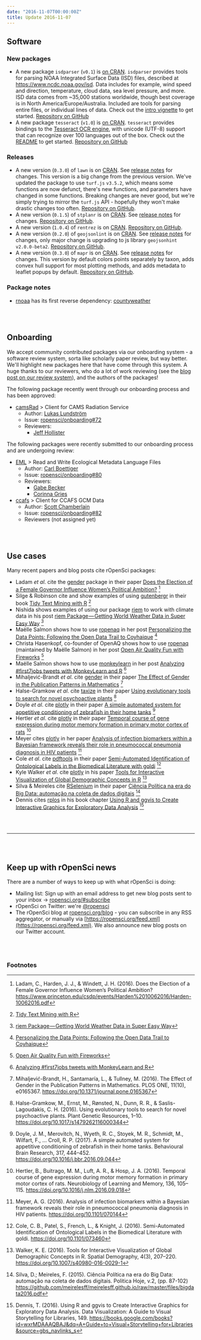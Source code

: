 ```yaml
---
date: "2016-11-07T00:00:00Z"
title: Update 2016-11-07
---
```


## Software

### New packages

* A new package `isdparser` (`v0.1`) is [on CRAN](https://cran.rstudio.com/web/packages/isdparser). `isdparser` provides tools for parsing NOAA Integrated Surface Data (ISD) files, described at <https://www.ncdc.noaa.gov/isd>. Data includes for example, wind speed and direction, temperature, cloud data, sea level pressure, and more. ISD data comes from ~35,000 stations worldwide, though best coverage is in North America/Europe/Australia. Included are tools for parsing entire files, or individual lines of data. Check out the [intro vignette](https://cran.rstudio.com/web/packages/isdparser/vignettes/isdparser_vignette.html) to get started. [Repository on GitHub][isdparser]
* A new package `tesseract` (`v1.0`) is [on CRAN](https://cran.rstudio.com/web/packages/tesseract). `tesseract` provides bindings to the [Tesseract OCR engine](https://github.com/tesseract-ocr/tesseract), with unicode (UTF-8) support that can recognize over 100 languages out of the box. Check out the [README](https://github.com/ropensci/tesseract#tesseract) to get started. [Repository on GitHub][tesseract]

### Releases

* A new version (`0.3.0`) of `lawn` is on [CRAN](https://cran.rstudio.com/web/packages/lawn). See [release notes](https://github.com/ropensci/lawn/releases/tag/v0.3.0) for changes. This version is a big change from the previous version. We've updated the package to use `turf.js` `v3.5.2`, which means some functions are now defunct, there's new functions, and parameters have changed in some functions. Breaking changes are never good, but we're simply trying to mirror the `turf.js` API - hopefully they won't make drastic changes too often. [Repository on GitHub][lawn].
* A new version (`0.1.5`) of `stplanr` is on [CRAN](https://cran.rstudio.com/web/packages/stplanr). See [release notes](https://github.com/ropensci/stplanr/releases/tag/0.1.5) for changes. [Repository on GitHub][stplanr].
* A new version (`1.0.4`) of `rentrez` is on [CRAN](https://cran.rstudio.com/web/packages/rentrez). [Repository on GitHub][rentrez].
* A new version (`0.2.0`) of `geojsonlint` is on [CRAN](https://cran.rstudio.com/web/packages/geojsonlint). See [release notes](https://github.com/ropenscilabs/geojsonlint/releases/tag/v0.2.0) for changes, only major change is upgrading to js library `geojsonhint` `v2.0.0-beta2`. [Repository on GitHub][geojsonlint].
* A new version (`0.3.0`) of `mapr` is on [CRAN](https://cran.rstudio.com/web/packages/mapr). See [release notes](https://github.com/ropensci/mapr/releases/tag/v0.3.0) for changes. This version by default colors points separately by taxon, adds convex hull support for most plotting methods, and adds metadata to leaflet popups by default. [Repository on GitHub][mapr].

### Package notes

* [rnoaa][] has its first reverse dependency: [countyweather](https://cran.rstudio.com/web/packages/countyweather/index.html)

<br><br>

## Onboarding

We accept community contributed packages via our onboarding system - a software review
system, sorta like scholarly paper review, but way better. We'll highlight new packages
here that have come through this system. A huge thanks to our reviewers, who
do a lot of work reviewing (see the [blog post on our review system](https://ropensci.org/blog/2016/03/28/software-review)), and the authors of the packages!

The following package recently went through our onboarding process and has been approved:

* [camsRad][] > Client for CAMS Radiation Service
    * Author: [Lukas Lundström](https://github.com/lukas-rokka)
    * Issue: [ropensci/onboarding#72](https://github.com/ropensci/onboarding/issues/72)
    * Reviewers:
        * [Jeff Hollister](https://github.com/jhollist)

The following packages were recently submitted to our onboarding process and are undergoing review:

* [EML][] > Read and Write Ecological Metadata Language Files
    * Author: [Carl Boettiger](https://github.com/cboettig)
    * Issue: [ropensci/onboarding#80](https://github.com/ropensci/onboarding/issues/80)
    * Reviewers:
        * [Gabe Becker](https://github.com/gmbecker)
        * [Corinna Gries](https://github.com/cgries)
* [ccafs][] > Client for CCAFS GCM Data
    * Author: [Scott Chamberlain](https://github.com/sckott)
    * Issue: [ropensci/onboarding#82](https://github.com/ropensci/onboarding/issues/82)
    * Reviewers (not assigned yet)

<br><br>

## Use cases

Many recent papers and blog posts cite rOpenSci packages:

* Ladam _et al_. cite the [gender][] package in their paper [Does the Election of a Female Governor Influence Women’s Political Ambition?](https://www.princeton.edu/csdp/events/Harden%2010062016/Harden-10062016.pdf) [^1]
* Silge & Robinson cite and show examples of using [gutenbergr][] in their book [Tidy Text Mining with R](http://tidytextmining.com/tidytext.html#the-gutenbergr-package) [^2]
* Nishida shows examples of using our package [riem][] to work with climate data in his post [riem Package — Getting World Weather Data in Super Easy Way](https://blog.exploratory.io/riem-package-getting-world-weather-data-in-super-easy-way-78aa94ed45f5#.q58jjkuo4) [^3]
* Maëlle Salmon shows how to use [ropenaq][] in her post [Personalizing the Data Points: Following the Open Data Trail to Coyhaique](https://medium.com/@openaq/personalizing-the-data-points-following-the-open-data-trail-to-coyhaique-40604278bf71#.qkm2slfv4) [^4]
* Christa Hasenkopf, co-founder of OpenAQ shows how to use [ropenaq][] (maintained by Maëlle Salmon) in her post [Open Air Quality Fun with Fireworks](https://medium.com/@openaq/open-air-quality-fun-with-fireworks-13f9bd47ba36#.j64syt9tm) [^5]
* Maëlle Salmon shows how to use [monkeylearn][] in her post [Analyzing #first7jobs tweets with MonkeyLearn and R](https://blog.monkeylearn.com/analyzing-first7jobs-tweets-monkeylearn-r/) [^6]
* Mihaljević-Brandt _et al_. cite [gender][] in their paper [The Effect of Gender in the Publication Patterns in Mathematics](https://doi.org/10.1371/journal.pone.0165367) [^7]
* Halse-Gramkow _et al_. cite [taxize][] in their paper [Using evolutionary tools to search for novel psychoactive plants](https://doi.org/10.1017/s1479262116000344) [^8]
* Doyle _et al_. cite [plotly][] in their paper [A simple automated system for appetitive conditioning of zebrafish in their home tanks](https://doi.org/10.1016/j.bbr.2016.09.044) [^9]
* Hertler _et al_. cite [plotly][] in their paper [Temporal course of gene expression during motor memory formation in primary motor cortex of rats](https://doi.org/10.1016/j.nlm.2016.09.018) [^10]
* Meyer cites [plotly][] in her paper [Analysis of infection biomarkers within a Bayesian framework reveals their role in pneumococcal pneumonia diagnosis in HIV patients](https://doi.org/10.1101/070144) [^11]
* Cole _et al_. cite [pdftools][] in their paper [Semi-Automated Identification of Ontological Labels in the Biomedical Literature with goldi](https://doi.org/https://doi.org/10.1101/073460) [^12]
* Kyle Walker _et al_. cite [plotly][] in his paper [Tools for Interactive Visualization of Global Demographic Concepts in R](https://doi.org/10.1007/s40980-016-0029-1) [^13]
* Silva & Meireles cite [RSelenium][] in their paper [Ciência Política na era do Big Data: automação na coleta de dados digitais](https://github.com/meirelesff/meirelesff.github.io/raw/master/files/bigdata2016.pdf) [^14]
* Dennis cites [rplos][] in his book chapter [Using R and ggvis to Create Interactive Graphics for Exploratory Data Analysis](https://books.google.com/books?id=wxrMDAAAQBAJ&dq=A+Guide+to+Visual+Storytelling+for+Libraries&source=gbs_navlinks_s) [^15]

<br><br>

-----------------------------

<br><br>

## Keep up with rOpenSci news

There are a number of ways to keep up with what rOpenSci is doing:

* Mailing list: Sign up with an email address to get new blog posts sent to your inbox -> [ropensci.org/#subscribe](https://ropensci.org/#subscribe)
* rOpenSci on Twitter: we're [@ropensci](https://twitter.com/ropensci)
* The rOpenSci blog at [ropensci.org/blog](https://ropensci.org/blog) - you can subscribe in any RSS aggregator, or manually via [https://ropensci.org/feed.xml](https://ropensci.org/feed.xml). We also announce new blog posts on our Twitter account.

[isdparser]: https://github.com/ropenscilabs/isdparser
[tesseract]: https://github.com/ropensci/tesseract
[lawn]: https://github.com/ropensci/lawn
[stplanr]: https://github.com/ropensci/stplanr
[rentrez]: https://github.com/ropensci/rentrez
[geojsonlint]: https://github.com/ropenscilabs/geojsonlint
[mapr]: https://github.com/ropensci/mapr
[rnoaa]: https://github.com/ropensci/rnoaa
[gender]: https://github.com/ropensci/gender
[gutenbergr]: https://github.com/ropenscilabs/gutenbergr
[riem]: https://github.com/ropenscilabs/riem
[ropenaq]: https://github.com/ropenscilabs/ropenaq
[monkeyLearn]: https://github.com/ropenscilabs/monkeylearn
[taxize]: https://github.com/ropensci/taxize
[plotly]: https://github.com/ropensci/plotly
[pdftools]: https://github.com/ropensci/pdftools
[RSelenium]: https://github.com/ropensci/RSelenium
[rplos]: https://github.com/ropensci/rplos
[camsRad]: https://github.com/lukas-rokka/camsRad
[EML]: https://github.com/ropensci/EML
[ccafs]: https://github.com/ropenscilabs/ccafs

<br><br>

### Footnotes

[^1]: Ladam, C., Harden, J. J., & Windett, J. H. (2016). Does the Election of a Female Governor Influence Women’s Political Ambition? <https://www.princeton.edu/csdp/events/Harden%2010062016/Harden-10062016.pdf>
[^2]: [Tidy Text Mining with R](http://tidytextmining.com/tidytext.html#the-gutenbergr-package)
[^3]: [riem Package — Getting World Weather Data in Super Easy Way](https://blog.exploratory.io/riem-package-getting-world-weather-data-in-super-easy-way-78aa94ed45f5#.q58jjkuo4)
[^4]: [Personalizing the Data Points: Following the Open Data Trail to Coyhaique](https://medium.com/@openaq/personalizing-the-data-points-following-the-open-data-trail-to-coyhaique-40604278bf71#.qkm2slfv4)
[^5]: [Open Air Quality Fun with Fireworks](https://medium.com/@openaq/open-air-quality-fun-with-fireworks-13f9bd47ba36#.j64syt9tm)
[^6]: [Analyzing #first7jobs tweets with MonkeyLearn and R](https://blog.monkeylearn.com/analyzing-first7jobs-tweets-monkeylearn-r/)
[^7]: Mihaljević-Brandt, H., Santamaría, L., & Tullney, M. (2016). The Effect of Gender in the Publication Patterns in Mathematics. PLOS ONE, 11(10), e0165367. <https://doi.org/10.1371/journal.pone.0165367>
[^8]: Halse-Gramkow, M., Ernst, M., Rønsted, N., Dunn, R. R., & Saslis-Lagoudakis, C. H. (2016). Using evolutionary tools to search for novel psychoactive plants. Plant Genetic Resources, 1–10. <https://doi.org/10.1017/s1479262116000344>
[^9]: Doyle, J. M., Merovitch, N., Wyeth, R. C., Stoyek, M. R., Schmidt, M., Wilfart, F., … Croll, R. P. (2017). A simple automated system for appetitive conditioning of zebrafish in their home tanks. Behavioural Brain Research, 317, 444–452. <https://doi.org/10.1016/j.bbr.2016.09.044>
[^10]: Hertler, B., Buitrago, M. M., Luft, A. R., & Hosp, J. A. (2016). Temporal course of gene expression during motor memory formation in primary motor cortex of rats. Neurobiology of Learning and Memory, 136, 105–115. <https://doi.org/10.1016/j.nlm.2016.09.018>
[^11]: Meyer, A. G. (2016). Analysis of infection biomarkers within a Bayesian framework reveals their role in pneumococcal pneumonia diagnosis in HIV patients. <https://doi.org/10.1101/070144>
[^12]: Cole, C. B., Patel, S., French, L., & Knight, J. (2016). Semi-Automated Identification of Ontological Labels in the Biomedical Literature with goldi. <https://doi.org/10.1101/073460>
[^13]: Walker, K. E. (2016). Tools for Interactive Visualization of Global Demographic Concepts in R. Spatial Demography, 4(3), 207–220. <https://doi.org/10.1007/s40980-016-0029-1>
[^14]: Silva, D.; Meireles, F. (2015). Ciência Política na era do Big Data: automação na coleta de dados digitais. Politica Hoje, v.2, (pp. 87-102) <https://github.com/meirelesff/meirelesff.github.io/raw/master/files/bigdata2016.pdf>
[^15]: Dennis, T. (2016). Using R and ggvis to Create Interactive Graphics for Exploratory Data Analysis. Data Visualization: A Guide to Visual Storytelling for Libraries, 149. <https://books.google.com/books?id=wxrMDAAAQBAJ&dq=A+Guide+to+Visual+Storytelling+for+Libraries&source=gbs_navlinks_s>
